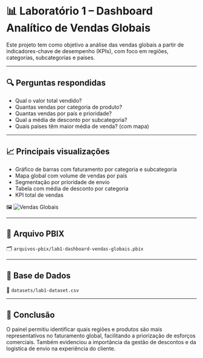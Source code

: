 # 📊 Laboratório 1 – Dashboard Analítico de Vendas Globais

Este projeto tem como objetivo a análise das vendas globais a partir de indicadores-chave de desempenho (KPIs), com foco em regiões, categorias, subcategorias e países.

---

## 🔍 Perguntas respondidas

- Qual o valor total vendido?
- Quantas vendas por categoria de produto?
- Quantas vendas por país e prioridade?
- Qual a média de desconto por subcategoria?
- Quais países têm maior média de venda? (com mapa)

---

## 📈 Principais visualizações

- Gráfico de barras com faturamento por categoria e subcategoria
- Mapa global com volume de vendas por país
- Segmentação por prioridade de envio
- Tabela com média de desconto por categoria
- KPI total de vendas

🖼️ ![Vendas Globais](../thumbnails/lab1-vendas-globais.png)

---

## 📁 Arquivo PBIX

🗂️ `arquivos-pbix/lab1-dashboard-vendas-globais.pbix`

---

## 📄 Base de Dados

📂 `datasets/lab1-dataset.csv`

---

## 🧠 Conclusão

O painel permitiu identificar quais regiões e produtos são mais representativos no faturamento global, facilitando a priorização de esforços comerciais. Também evidenciou a importância da gestão de descontos e da logística de envio na experiência do cliente.

